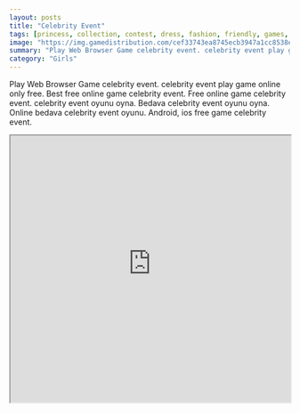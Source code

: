 ```yaml
---
layout: posts
title: "Celebrity Event"
tags: [princess, collection, contest, dress, fashion, friendly, games, html5, mobile, princess, princesses, free, online, games, oyna, game, free, games, play, play, games]
image: "https://img.gamedistribution.com/cef33743ea8745ecb3947a1cc8538e38.jpg"
summary: "Play Web Browser Game celebrity event. celebrity event play game online only free. Best free online game celebrity event. Free online game celebrity event. celebrity event oyunu oyna. Bedava celebrity event oyunu oyna. Online bedava celebrity event oyunu. Android, ios free game celebrity event."
category: "Girls"
---
```


Play Web Browser Game celebrity event. celebrity event play game online only free. Best free online game celebrity event. Free online game celebrity event. celebrity event oyunu oyna. Bedava celebrity event oyunu oyna. Online bedava celebrity event oyunu. Android, ios free game celebrity event.

<iframe width="100%" height="480px;" src="https://html5.gamedistribution.com/cef33743ea8745ecb3947a1cc8538e38/"></iframe>
